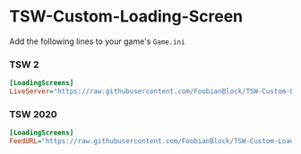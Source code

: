 # TSW-Custom-Loading-Screen

Add the following lines to your game's `Game.ini`

### TSW 2
```ini
[LoadingScreens]
LiveServer="https://raw.githubusercontent.com/FoobianBlock/TSW-Custom-Loading-Screen/main/"
```

### TSW 2020
```ini
[LoadingScreens]
FeedURL="https://raw.githubusercontent.com/FoobianBlock/TSW-Custom-Loading-Screen/main/"
```
